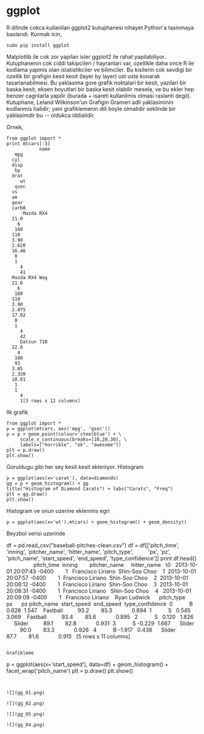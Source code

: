 # ggplot

R dilinde cokca kullanilan ggplot2 kutuphanesi nihayet Python'a
tasinmaya baslandi. Kurmak icin,

```
sudo pip install ggplot
```

Matplotlib ile cok zor yapilan isler ggplot2 ile rahat
yapilabiliyor. Kutuphanenin cok ciddi takipcileri / hayranlari var,
ozellikle daha once R ile kodlama yapmis olan istatistikciler ve
bilimciler. Bu kisilerin cok sevdigi bir ozellik bir grafigin kesit
kesit (layer by layer) ust uste konarak tasarlanabilmesi. Bu yaklasima
gore grafik noktalari bir kesit, yazilari bir baska kesit, eksen
boyutlari bir baska kesit olabilir mesela, ve bu ekler hep benzer
cagrilarla yapilir (burada + isareti kullanilmis olmasi raslanti
degil). Kutuphane, Leland Wilkinson'un Grafigin Grameri adli
yaklasiminin kodlanmis halidir; yani grafiklemenin dili boyle
olmalidir seklinde bir yaklasimdir bu -- oldukca iddialidir.

Ornek,

```
from ggplot import *
print mtcars[:3]
            name
   mpg
  cyl
  disp
   hp
  drat
     wt
   qsec
  vs
  am
  gear
  carb0
      Mazda RX4
  21.0
    6
   160
  110
  3.90
  2.620
  16.46
   0
   1
     4
     41
  Mazda RX4 Wag
  21.0
    6
   160
  110
  3.90
  2.875
  17.02
   0
   1
     4
     42
     Datsun 710
  22.8
    4
   108
   93
  3.85
  2.320
  18.61
   1
   1
     4
     1[3 rows x 12 columns]
```

Ilk grafik

```
from ggplot import *
p = ggplot(mtcars, aes('mpg', 'qsec'))
p = p + geom_point(colour='steelblue') + \
     scale_x_continuous(breaks=[10,20,30], \
     labels=["horrible", "ok", "awesome"])
plt = p.draw()
plt.show()
```

Goruldugu gibi her sey kesit kesit ekleniyor. Histogram

```
p = ggplot(aes(x='carat'), data=diamonds)
gg = p + geom_histogram() + gg
title("Histogram of Diamond Carats") + labs("Carats", "Freq")
plt = gg.draw()
plt.show()
```

Histogram ve onun uzerine eklenmis egri

```
p = ggplot(aes(x='wt'),mtcars) + geom_histogram() + geom_density()
```

Beyzbol verisi uzerinde

df = pd.read_csv("baseball-pitches-clean.csv")
df = df[['pitch_time', 'inning', 'pitcher_name', 'hitter_name', 'pitch_type',          'px', 'pz', 'pitch_name', 'start_speed', 'end_speed', 'type_confidence']]
print df.head()
                  pitch_time  inning
       pitcher_name
    hitter_name
  \0
  2013-10-01 20:07:43 -0400
       1
  Francisco Liriano  Shin-Soo Choo
   1  2013-10-01 20:07:57 -0400
       1  Francisco Liriano  Shin-Soo Choo
   2  2013-10-01 20:08:12 -0400
       1  Francisco Liriano  Shin-Soo Choo
   3  2013-10-01 20:08:31 -0400
       1  Francisco Liriano
  Shin-Soo Choo
   4
  2013-10-01 20:09:09 -0400
       1
  Francisco Liriano
   Ryan Ludwick
  
  pitch_type
     px
     pz pitch_name  start_speed  end_speed  type_confidence  0
          B  0.628  1.547
   Fastball
         93.2
       85.3
            0.894  1
          S
  0.545
  3.069
   Fastball
         93.4
       85.6
            0.895
  2
          S
  0.120
  1.826
     Slider
         89.1
       82.8
            0.931  3
          S -0.229  1.667
     Slider
         90.0
       83.3
            0.926
  4
          B -1.917
  0.438
     Slider
         87.7
       81.6
            0.915
  [5 rows x 11 columns]
```

Grafikleme

```
p = ggplot(aes(x='start_speed'), data=df) + geom_histogram() + facet_wrap('pitch_name')
plt = p.draw()
plt.show()
```


![](gg_01.png)

![](gg_02.png)

![](gg_05.png)

![](gg_04.png)
